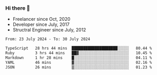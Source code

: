 ### Hi there 👋

- Freelancer since Oct, 2020
- Developer since July, 2017
- Structral Engineer since July, 2012

<!--START_SECTION:waka-->

```txt
From: 23 July 2024 - To: 30 July 2024

TypeScript   28 hrs 44 mins  ████████████████████░░░░░   80.44 %
Ruby         3 hrs 44 mins   ██▓░░░░░░░░░░░░░░░░░░░░░░   10.45 %
Markdown     1 hr 28 mins    █░░░░░░░░░░░░░░░░░░░░░░░░   04.11 %
YAML         46 mins         ▓░░░░░░░░░░░░░░░░░░░░░░░░   02.16 %
JSON         26 mins         ▒░░░░░░░░░░░░░░░░░░░░░░░░   01.23 %
```

<!--END_SECTION:waka-->
